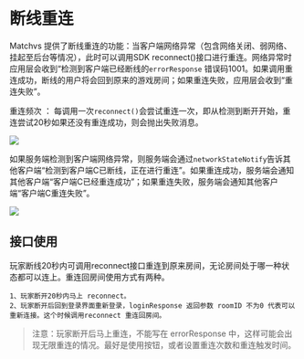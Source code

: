 # 断线重连

Matchvs 提供了断线重连的功能：当客户端网络异常（包含网络关闭、弱网络、挂起至后台等情况），此时可以调用SDK reconnect()接口进行重连。网络异常时应用层会收到“检测到客户端已经断线的`errorResponse` 错误码1001。如果调用重连成功，断线的用户将会回到原来的游戏房间；如果重连失败，应用层会收到“重连失败”。

重连频次 ： 每调用一次`reconnect()`会尝试重连一次，即从检测到断开开始，重连尝试20秒如果还没有重连成功，则会抛出失败消息。



![](http://imgs.matchvs.com/static/reconnect4.png)



如果服务端检测到客户端网络异常，则服务端会通过`networkStateNotify`告诉其他客户端“检测到客户端C已断线，正在进行重连”。如果重连成功，服务端会通知其他客户端“客户端C已经重连成功”；如果重连失败，服务端会通知其他客户端“客户端C重连失败”。

![](http://imgs.matchvs.com/static/reconnect2.png)

## 接口使用

玩家断线20秒内可调用reconnect接口重连到原来房间，无论房间处于哪一种状态都可以连上。重连回房间使用方式有两种。

```
1、玩家断开20秒内马上 reconnect。
2、玩家断开后回到登录界面重新登录，loginResponse 返回参数 roomID 不为0 代表可以重新连接。这个时候调用reconnect 重连回房间。
```

> 注意：玩家断开后马上重连，不能写在 errorResponse 中，这样可能会出现无限重连的情况。最好是使用按钮，或者设置重连次数和重连触发时间。



